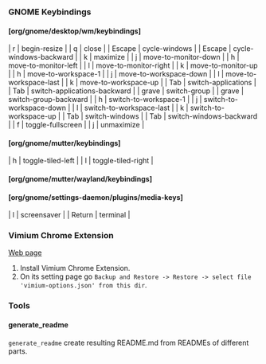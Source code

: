 
### GNOME Keybindings
#### [org/gnome/desktop/wm/keybindings]

| <Alt>r | begin-resize |
| <Alt>q | close |
| <Super>Escape | cycle-windows |
| <Shift><Super>Escape | cycle-windows-backward |
| <Alt>k | maximize |
| <Shift><Alt>j | move-to-monitor-down |
| <Shift><Alt>h | move-to-monitor-left |
| <Shift><Alt>l | move-to-monitor-right |
| <Shift><Alt>k | move-to-monitor-up |
| <Shift><Super>h | move-to-workspace-1 |
| <Shift><Super>j | move-to-workspace-down |
| <Shift><Super>l | move-to-workspace-last |
| <Shift><Super>k | move-to-workspace-up |
| <Super>Tab | switch-applications |
| <Shift><Super>Tab | switch-applications-backward |
| <Super>grave | switch-group |
| <Shift><Super>grave | switch-group-backward |
| <Super>h | switch-to-workspace-1 |
| <Super>j | switch-to-workspace-down |
| <Super>l | switch-to-workspace-last |
| <Super>k | switch-to-workspace-up |
| <Alt>Tab | switch-windows |
| <Shift><Alt>Tab | switch-windows-backward |
| <Alt>f | toggle-fullscreen |
| <Alt>j | unmaximize |
#### [org/gnome/mutter/keybindings]

| <Alt>h | toggle-tiled-left |
| <Alt>l | toggle-tiled-right |
#### [org/gnome/mutter/wayland/keybindings]

#### [org/gnome/settings-daemon/plugins/media-keys]

| <Primary><Alt>l | screensaver |
| <Super>Return | terminal |

### Vimium Chrome Extension
[Web page](https://chrome.google.com/webstore/detail/vimium/dbepggeogbaibhgnhhndojpepiihcmeb?hl=en)

1. Install Vimium Chrome Extension.
2. On its setting page go ```Backup and Restore -> Restore -> select file 'vimium-options.json' from this dir```.




### Tools
#### generate_readme
`generate_readme` create resulting README.md from READMEs of different parts.

